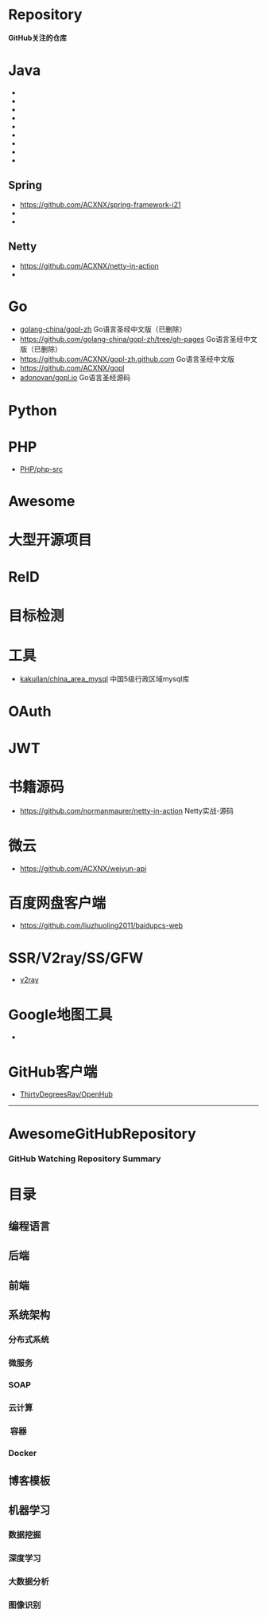 # Repository

**GitHub关注的仓库**



# Java
- []()
- []()
- []()
- []()
- []()
- []()
- []()
- []()
- []()

## Spring
- https://github.com/ACXNX/spring-framework-i21
- 
-
## Netty
- https://github.com/ACXNX/netty-in-action
- 


# Go
- [golang-china/gopl-zh](https://github.com/golang-china/gopl-zh)  Go语言圣经中文版（已删除）
- https://github.com/golang-china/gopl-zh/tree/gh-pages Go语言圣经中文版（已删除）
- https://github.com/ACXNX/gopl-zh.github.com Go语言圣经中文版
- https://github.com/ACXNX/gopl
- [adonovan/gopl.io](https://github.com/adonovan/gopl.io) Go语言圣经源码

# Python


# PHP
- [PHP/php-src](#)


# Awesome


# 大型开源项目


# ReID


# 目标检测






# 工具

- [kakuilan/china_area_mysql](https://github.com/kakuilan/china_area_mysql)  中国5级行政区域mysql库



# OAuth

# JWT

# 书籍源码
- https://github.com/normanmaurer/netty-in-action  Netty实战-源码


# 微云
- https://github.com/ACXNX/weiyun-api

# 百度网盘客户端
- https://github.com/liuzhuoling2011/baidupcs-web


# SSR/V2ray/SS/GFW
- [v2ray](https://github.com/ACXNX/v2ray)


# Google地图工具
- 

# GitHub客户端
- [ThirtyDegreesRay/OpenHub](https://github.com/ThirtyDegreesRay/OpenHub)



---

# AwesomeGitHubRepository
### GitHub Watching Repository  Summary

# 目录

## 编程语言


## 后端


## 前端


## 系统架构

### 分布式系统
### 微服务
### SOAP
### 云计算
###  容器
### Docker



## 博客模板


## 机器学习

### 数据挖掘
### 深度学习
### 大数据分析
### 图像识别



